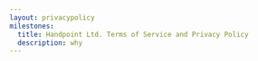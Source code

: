 ```yaml
---
layout: privacypolicy
milestones:
  title: Handpoint Ltd. Terms of Service and Privacy Policy
  description: why
--- 
```

